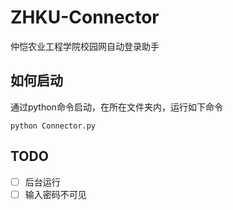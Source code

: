 # ZHKU-Connector

仲恺农业工程学院校园网自动登录助手


## 如何启动

通过python命令启动，在所在文件夹内，运行如下命令

```shell
python Connector.py
```


## TODO

- [ ]  后台运行
- [ ]  输入密码不可见
